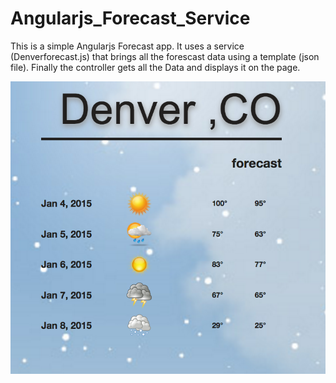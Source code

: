 # Angularjs_Forecast_Service

 This is a simple Angularjs Forecast app. It uses a service (Denverforecast.js) that brings all the forescast data using a template (json file). Finally the controller gets all the Data  and displays it on the page.


 ![alt tag](https://github.com/henrygranados/Angularjs_Forecast_Service/blob/master/images/readmepic.png)
